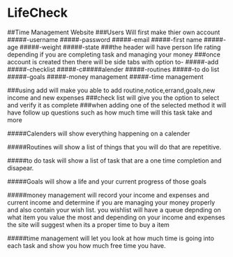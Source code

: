 # LifeCheck
##Time Management Website
###Users Will first make thier own account
#####-username
#####-password
#####-email
#####-first name
#####-age
#####-weight
#####-state
###the header will have person life rating depending if you are completing task and managing your money
###once account is created then there will be side tabs with option to-
#####-add
#####-checklist
#####-c#####alender
#####-routines
#####-to do list
#####-goals
#####-money management
#####-time management

###using add will make you able to add routine,notice,errand,goals,new income and new expenses
###check list will give you the option to select and verify it as complete
###when adding one of the selected method it will have follow up questions such as how much time will this task take and more

#####Calenders will show everything happening on a calender

#####Routines will show a list of things that you will do that are repetitive.

#####to do task will show a list of task that are a one time completion and disapear.

#####Goals will show a life and your current progress of those goals

#####money management will record your income and expenses and current income and determine if you are managing your money properly and also contain your wish list. you wishlist will have a queue depnding on what item you value the most and depending on your income and expenses the site will suggest when its a proper time to buy a item

#####time management will let you look at how much time is going into each task and show you how much free time you have.
